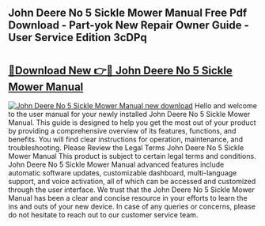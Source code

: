 ## John Deere No 5 Sickle Mower Manual Free Pdf Download - Part-yok New Repair Owner Guide - User Service Edition 3cDPq

# <h2><a href="http://bc27232.oget.top/?id=John+Deere+No+5+Sickle+Mower+Manual">🔗Download New 👉🔴 John Deere No 5 Sickle Mower Manual</a></h2>

[![John Deere No 5 Sickle Mower Manual new download](https://i.imgur.com/5g1atiW.png)](http://bc27232.oget.top/?id=John+Deere+No+5+Sickle+Mower+Manual)
Hello and welcome to the user manual for your newly installed John Deere No 5 Sickle Mower Manual. This guide is designed to help you get the most out of your product by providing a comprehensive overview of its features, functions, and benefits. You will find clear instructions for operation, maintenance, and troubleshooting. Please Review the Legal Terms John Deere No 5 Sickle Mower Manual This product is subject to certain legal terms and conditions. John Deere No 5 Sickle Mower Manual advanced features include automatic software updates, customizable dashboard, multi-language support, and voice activation, all of which can be accessed and customized through the user interface. We trust that the John Deere No 5 Sickle Mower Manual has been a clear and concise resource in your efforts to learn the ins and outs of your new device. In case of any queries or concerns, please do not hesitate to reach out to our customer service team.
